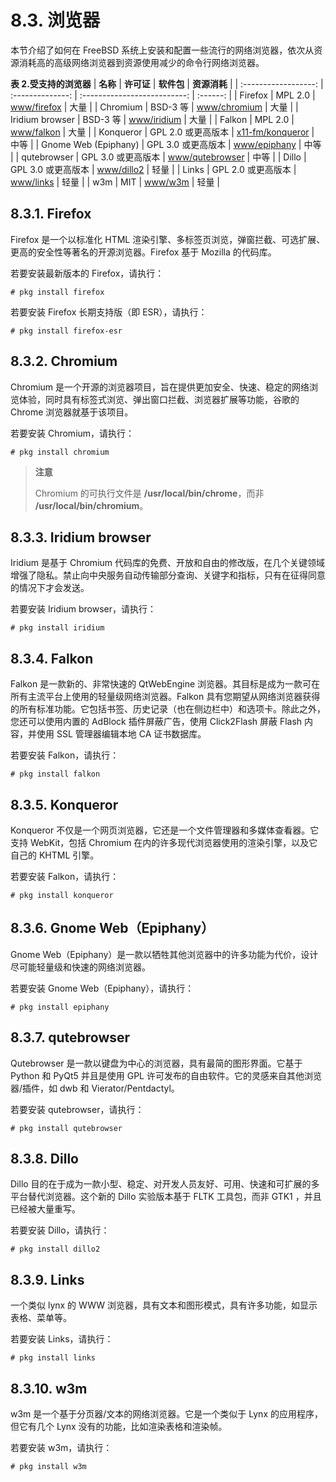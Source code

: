 # 8.3. 浏览器

本节介绍了如何在 FreeBSD 系统上安装和配置一些流行的网络浏览器，依次从资源消耗高的高级网络浏览器到资源使用减少的命令行网络浏览器。

**表 2.受支持的浏览器**
| **名称** | **许可证** | **软件包** | **资源消耗** |
| :------------------: | :--------------: | :--------------------------: | :------: |
| Firefox | MPL 2.0 | [www/firefox](https://cgit.freebsd.org/ports/tree/www/firefox/pkg-descr) | 大量 |
| Chromium | BSD-3 等 | [www/chromium](https://cgit.freebsd.org/ports/tree/www/chromium/pkg-descr) | 大量 |
| Iridium browser | BSD-3 等 | [www/iridium](https://cgit.freebsd.org/ports/tree/www/iridium/pkg-descr) | 大量 |
| Falkon | MPL 2.0 | [www/falkon](https://cgit.freebsd.org/ports/tree/www/falkon/pkg-descr) | 大量 |
| Konqueror | GPL 2.0 或更高版本 | [x11-fm/konqueror](https://cgit.freebsd.org/ports/tree/x11-fm/konqueror/pkg-descr) | 中等 |
| Gnome Web (Epiphany) | GPL 3.0 或更高版本 | [www/epiphany](https://cgit.freebsd.org/ports/tree/www/epiphany/pkg-descr) | 中等 |
| qutebrowser | GPL 3.0 或更高版本 | [www/qutebrowser](https://cgit.freebsd.org/ports/tree/www/qutebrowser/pkg-descr) | 中等 |
| Dillo | GPL 3.0 或更高版本 | [www/dillo2](https://cgit.freebsd.org/ports/tree/www/dillo2/pkg-descr) | 轻量 |
| Links | GPL 2.0 或更高版本 | [www/links](https://cgit.freebsd.org/ports/tree/www/links/pkg-descr) | 轻量 |
| w3m | MIT | [www/w3m](https://cgit.freebsd.org/ports/tree/www/w3m/pkg-descr) | 轻量 |

## 8.3.1. Firefox

Firefox 是一个以标准化 HTML 渲染引擎、多标签页浏览，弹窗拦截、可选扩展、更高的安全性等著名的开源浏览器。Firefox 基于 Mozilla 的代码库。

若要安装最新版本的 Firefox，请执行：

```shell-sessionl
# pkg install firefox
```

若要安装 Firefox 长期支持版（即 ESR），请执行：

```shell-sessionl
# pkg install firefox-esr
```

## 8.3.2. Chromium

Chromium 是一个开源的浏览器项目，旨在提供更加安全、快速、稳定的网络浏览体验，同时具有标签式浏览、弹出窗口拦截、浏览器扩展等功能，谷歌的 Chrome 浏览器就基于该项目。

若要安装 Chromium，请执行：

```shell-sessionl
# pkg install chromium
```

> **注意**
>
> Chromium 的可执行文件是 **/usr/local/bin/chrome**，而非 **/usr/local/bin/chromium**。

## 8.3.3. Iridium browser

Iridium 是基于 Chromium 代码库的免费、开放和自由的修改版，在几个关键领域增强了隐私。禁止向中央服务自动传输部分查询、关键字和指标，只有在征得同意的情况下才会发送。

若要安装 Iridium browser，请执行：

```shell-sessionl
# pkg install iridium
```

## 8.3.4. Falkon

Falkon 是一款新的、非常快速的 QtWebEngine 浏览器。其目标是成为一款可在所有主流平台上使用的轻量级网络浏览器。Falkon 具有您期望从网络浏览器获得的所有标准功能。它包括书签、历史记录（也在侧边栏中）和选项卡。除此之外，您还可以使用内置的 AdBlock 插件屏蔽广告，使用 Click2Flash 屏蔽 Flash 内容，并使用 SSL 管理器编辑本地 CA 证书数据库。

若要安装 Falkon，请执行：

```shell-sessionl
# pkg install falkon
```

## 8.3.5. Konqueror

Konqueror 不仅是一个网页浏览器，它还是一个文件管理器和多媒体查看器。它支持 WebKit，包括 Chromium 在内的许多现代浏览器使用的渲染引擎，以及它自己的 KHTML 引擎。

若要安装 Falkon，请执行：

```shell-sessionl
# pkg install konqueror
```

## 8.3.6. Gnome Web（Epiphany）

Gnome Web（Epiphany）是一款以牺牲其他浏览器中的许多功能为代价，设计尽可能轻量级和快速的网络浏览器。

若要安装 Gnome Web（Epiphany），请执行：

```shell-sessionl
# pkg install epiphany
```

## 8.3.7. qutebrowser

Qutebrowser 是一款以键盘为中心的浏览器，具有最简的图形界面。它基于 Python 和 PyQt5 并且是使用 GPL 许可发布的自由软件。它的灵感来自其他浏览器/插件，如 dwb 和 Vierator/Pentdactyl。

若要安装 qutebrowser，请执行：

```shell-sessionl
# pkg install qutebrowser
```

## 8.3.8. Dillo

Dillo 目的在于成为一款小型、稳定、对开发人员友好、可用、快速和可扩展的多平台替代浏览器。这个新的 Dillo 实验版本基于 FLTK 工具包，而非 GTK1 ，并且已经被大量重写。

若要安装 Dillo，请执行：

```shell-sessionl
# pkg install dillo2
```

## 8.3.9. Links

一个类似 lynx 的 WWW 浏览器，具有文本和图形模式，具有许多功能，如显示表格、菜单等。

若要安装 Links，请执行：

```shell-sessionl
# pkg install links
```

## 8.3.10. w3m

w3m 是一个基于分页器/文本的网络浏览器。它是一个类似于 Lynx 的应用程序，但它有几个 Lynx 没有的功能，比如渲染表格和渲染帧。

若要安装 w3m，请执行：

```shell-sessionl
# pkg install w3m
```
